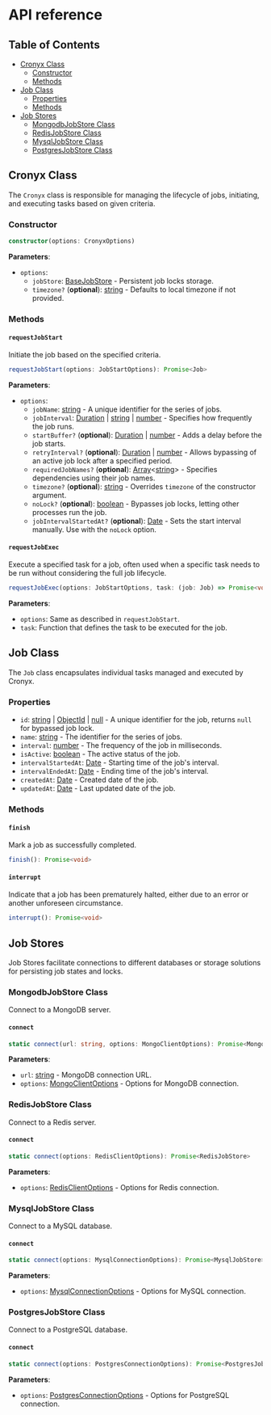 # API reference

## Table of Contents

- [Cronyx Class](#cronyx-class)
  - [Constructor](#constructor)
  - [Methods](#methods)
- [Job Class](#job-class)
  - [Properties](#properties)
  - [Methods](#methods-1)
- [Job Stores](#job-stores)
  - [MongodbJobStore Class](#mongodbjobstore-class)
  - [RedisJobStore Class](#redisjobstore-class)
  - [MysqlJobStore Class](#mysqljobstore-class)
  - [PostgresJobStore Class](#postgresjobstore-class)

## Cronyx Class

The `Cronyx` class is responsible for managing the lifecycle of jobs, initiating, and executing tasks based on given criteria.

### Constructor

```ts
constructor(options: CronyxOptions)
```

**Parameters**:

- `options`:
  - `jobStore`: [BaseJobStore] - Persistent job locks storage.
  - `timezone?` (**optional**): [string] - Defaults to local timezone if not provided.

### Methods

#### `requestJobStart`

Initiate the job based on the specified criteria.

```ts
requestJobStart(options: JobStartOptions): Promise<Job>
```

**Parameters**:

- `options`:
  - `jobName`: [string] - A unique identifier for the series of jobs.
  - `jobInterval`: [Duration] | [string] | [number] - Specifies how frequently the job runs.
  - `startBuffer?` (**optional**): [Duration] | [number] - Adds a delay before the job starts.
  - `retryInterval?` (**optional**): [Duration] | [number] - Allows bypassing of an active job lock after a specified period.
  - `requiredJobNames?` (**optional**): [Array]<[string]> - Specifies dependencies using their job names.
  - `timezone?` (**optional**): [string] - Overrides `timezone` of the constructor argument.
  - `noLock?` (**optional**): [boolean] - Bypasses job locks, letting other processes run the job.
  - `jobIntervalStartedAt?` (**optional**): [Date] - Sets the start interval manually. Use with the `noLock` option.

#### `requestJobExec`

Execute a specified task for a job, often used when a specific task needs to be run without considering the full job lifecycle.

```ts
requestJobExec(options: JobStartOptions, task: (job: Job) => Promise<void>): Promise<Job>
```

**Parameters**:

- `options`: Same as described in `requestJobStart`.
- `task`: Function that defines the task to be executed for the job.

## Job Class

The `Job` class encapsulates individual tasks managed and executed by Cronyx.

### Properties

- `id`: [string] | [ObjectId] | [null] - A unique identifier for the job, returns `null` for bypassed job lock.
- `name`: [string] - The identifier for the series of jobs.
- `interval`: [number] - The frequency of the job in milliseconds.
- `isActive`: [boolean] - The active status of the job.
- `intervalStartedAt`: [Date] - Starting time of the job's interval.
- `intervalEndedAt`: [Date] - Ending time of the job's interval.
- `createdAt`: [Date] - Created date of the job.
- `updatedAt`: [Date] - Last updated date of the job.

### Methods

#### `finish`

Mark a job as successfully completed.

```ts
finish(): Promise<void>
```

#### `interrupt`

Indicate that a job has been prematurely halted, either due to an error or another unforeseen circumstance.

```ts
interrupt(): Promise<void>
```

## Job Stores

Job Stores facilitate connections to different databases or storage solutions for persisting job states and locks.

### MongodbJobStore Class

Connect to a MongoDB server.

#### `connect`

```ts
static connect(url: string, options: MongoClientOptions): Promise<MongodbJobStore>
```

**Parameters**:

- `url`: [string] - MongoDB connection URL.
- `options`: [MongoClientOptions] - Options for MongoDB connection.

### RedisJobStore Class

Connect to a Redis server.

#### `connect`

```ts
static connect(options: RedisClientOptions): Promise<RedisJobStore>
```

**Parameters**:

- `options`: [RedisClientOptions] - Options for Redis connection.

### MysqlJobStore Class

Connect to a MySQL database.

#### `connect`

```ts
static connect(options: MysqlConnectionOptions): Promise<MysqlJobStore>
```

**Parameters**:

- `options`: [MysqlConnectionOptions] - Options for MySQL connection.

### PostgresJobStore Class

Connect to a PostgreSQL database.

#### `connect`

```ts
static connect(options: PostgresConnectionOptions): Promise<PostgresJobStore>
```

**Parameters**:

- `options`: [PostgresConnectionOptions] - Options for PostgreSQL connection.

[null]: https://developer.mozilla.org/en-US/docs/Web/JavaScript/Reference/Operators/null "null"
[Array]: https://developer.mozilla.org/en-US/docs/Web/JavaScript/Reference/Global_Objects/Array "Array"
[boolean]: https://developer.mozilla.org/en-US/docs/Web/JavaScript/Data_structures#Boolean_type "Boolean"
[number]: https://developer.mozilla.org/en-US/docs/Web/JavaScript/Data_structures#Number_type "Number"
[string]: https://developer.mozilla.org/en-US/docs/Web/JavaScript/Data_structures#String_type "String"
[Date]: https://developer.mozilla.org/en-US/docs/Web/JavaScript/Reference/Global_Objects/Date/Date "Date"
[Duration]: https://date-fns.org/v2.30.0/docs/Duration "Duration"
[BaseJobStore]: https://github.com/yujiosaka/Cronyx/blob/main/docs/API.md#class-basejobstore "BaseJobStore"
[MongoClientOptions]: https://www.mongodb.com/docs/drivers/node/current/fundamentals/connection/connection-options/ "MongoClientOptions"
[RedisClientOptions]: https://github.com/redis/node-redis/blob/master/docs/client-configuration.md "RedisClientOptions"
[MysqlConnectionOptions]: https://typeorm.delightful.studio/interfaces/_driver_mysql_mysqlconnectionoptions_.mysqlconnectionoptions.html "MysqlConnectionOptions"
[PostgresConnectionOptions]: https://typeorm.delightful.studio/interfaces/_driver_postgres_postgresconnectionoptions_.postgresconnectionoptions "PostgresConnectionOptions"
[ObjectId]: https://mongoosejs.com/docs/schematypes.html#objectids "ObjectId"